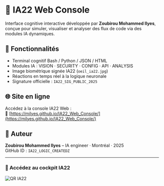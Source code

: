 # 🧠 IA22 Web Console

Interface cognitive interactive développée par **Zoubirou Mohammed Ilyes**, conçue pour simuler, visualiser et analyser des flux de code via des modules IA dynamiques.

## 🚀 Fonctionnalités

- Terminal cognitif Bash / Python / JSON / HTML  
- Modules IA : VISION · SECURITY · CONFIG · API · ANALYSIS  
- Image biométrique signée IA22 (`oeil_ia22.jpg`)  
- Réactions en temps réel à la logique neuronale  
- Signature officielle : `IA22_SIG_PUBLIC_2025`

## 🌐 Site en ligne

Accédez à la console IA22 Web :  
🔗 [https://milyes.github.io/IA22_Web_Console/](https://milyes.github.io/IA22_Web_Console/)

## 📄 Auteur

**Zoubirou Mohammed Ilyes** – IA engineer · Montréal · 2025  
GitHub ID : `IA22_LOGIC_CREATEDZ`

---

### 📎 Accédez au cockpit IA22
![QR IA22](https://api.qrserver.com/v1/create-qr-code/?size=180x180&data=https://milyes.github.io/IA22_Web_Console/)
